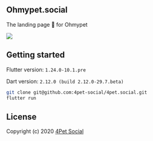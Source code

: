 ## Ohmypet.social

The landing page 💅 for Ohmypet

![](images/page.png)

## Getting started

Flutter version: `1.24.0-10.1.pre`

Dart version: `2.12.0 (build 2.12.0-29.7.beta)`

```bash
git clone git@github.com:4pet-social/4pet.social.git
flutter run
```

## License 

Copyright (c) 2020 [4Pet Social](https://github.com/4pet-social)

